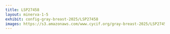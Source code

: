 ```yaml
---
title: LSP27458
layout: minerva-1-5
exhibit: config-gray-breast-2025/LSP27458
images: https://s3.amazonaws.com/www.cycif.org/gray-breast-2025/LSP27458
---
```

